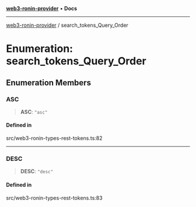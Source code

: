 [**web3-ronin-provider**](../README.md) • **Docs**

***

[web3-ronin-provider](../globals.md) / search\_tokens\_Query\_Order

# Enumeration: search\_tokens\_Query\_Order

## Enumeration Members

### ASC

> **ASC**: `"asc"`

#### Defined in

src/web3-ronin-types-rest-tokens.ts:82

***

### DESC

> **DESC**: `"desc"`

#### Defined in

src/web3-ronin-types-rest-tokens.ts:83

